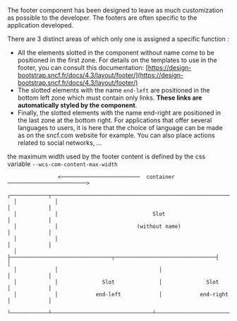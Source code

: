 The footer component has been designed to leave as much customization as possible to the developer. The footers are
often specific to the application developed.

There are 3 distinct areas of which only one is assigned a specific function :

- All the elements slotted in the component without name come to be positioned in the first zone. For details on the
  templates to use in the footer, you can consult this
  documentation: [https://design-bootstrap.sncf.fr/docs/4.3/layout/footer/](https://design-bootstrap.sncf.fr/docs/4.3/layout/footer/)
- The slotted elements with the name `end-left` are positioned in the bottom left zone which must contain only links. **These links are automatically styled by the component**.
- Finally, the slotted elements with the name end-right are positioned in the last zone at the bottom right. For
  applications that offer several languages to users, it is here that the choice of language can be made as on the
  sncf.com website for example. You can also place actions related to social networks, ...

the maximum width used by the footer content is defined by the css variable `--wcs-com-content-max-width`

```
                <─────────────────────────  container  ─────────────────────────>
  ┌────────────┬─────────────────────────────────────────────────────────────────┬────────────┐
  │            │                                                                 │            │
  │            │                              Slot                               │            │
  │            │                         (without name)                          │            │
  │            │                                                                 │            │
  │            ├────────────────────────────────┬────────────────────────────────┤            │
  │            │                                │                                │            │
  │            │              Slot              │              Slot              │            │
  │            │            end-left            │            end-right           │            │
  └────────────┴────────────────────────────────┴────────────────────────────────┴────────────┘
```